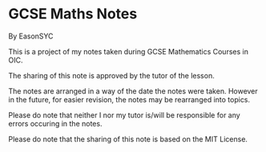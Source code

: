 # GCSE Maths Notes

By EasonSYC

This is a project of my notes taken during GCSE Mathematics Courses in OIC.

The sharing of this note is approved by the tutor of the lesson.

The notes are arranged in a way of the date the notes were taken. However in the future, for easier revision, the notes may be rearranged into topics.

Please do note that neither I nor my tutor is/will be responsible for any errors occuring in the notes.

Please do note that the sharing of this note is based on the MIT License.